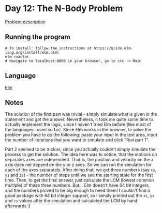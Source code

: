 # Day 12: The N-Body Problem

[Problem description](https://adventofcode.com/2019/day/12)

## Running the program
```
# To install: follow the instructions at https://guide.elm-lang.org/install/elm.html
elm reactor
# Navigate to localhost:8000 in your browser, go to src -> Main
```

## Language
[Elm](https://en.wikipedia.org/wiki/Elm_(programming_language))

## Notes
The solution of the first part was trivial - simply simulate what is given
in the statement and get the answer. Nevertheless, it took me quite some
time to actually implement the logic, since I haven't tried Elm before
(like most of the languages I used so far). Since Elm works in the browser,
to solve the problem you have to do the following: paste your input in the
text area, input the number of iterations that you want to simulate and
click "Run part 1".

Part 2 seemed to be trickier, since you actually couldn't simply simulate
the process to get the solution. The idea here was to notice, that the
motions on separates axes are independent. That is, the position and
velocity on the x axis does not depend on the y or z axes. So we can
run the simulation for each of the axes separately. After doing that,
we get three numbers (say `xs`, `ys` and `zs`) - the number of steps
until we see the starting state for the first time. Then, to get the
final answer, just calculate the LCM (lowest common multiple) of
these three numbers. But... Elm doesn't have 64 bit integers, and
the numbers proved to be big enough to need them! I couldn't find
a good package with 64 bit integer support, so I simply printed out
the `xs`, `ys` and `zs` values after the simulation and calculated
the LCM by hand afterwards :)